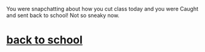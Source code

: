 You were snapchatting about how you cut class today and you 
were Caught and sent back to school! Not so sneaky now.

# [back to school](../../go_to_school/go-to-school.md)